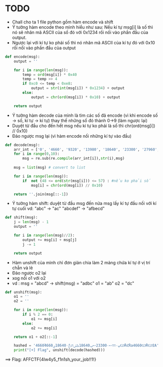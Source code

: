 # TODO

- Chall cho ta 1 file python gồm hàm encode và shift
- Ý tưởng hàm encode theo mình hiểu như sau:
Nếu kí tự msg[i] là số thì nó sẽ nhân mã ASCII của số đó với 0x1234 rồi nối vào phần đầu của output.
- Ngược lại với kí tự ko phải số thì nó nhân mã ASCII của kí tự đó với 0x10 rồi nối vào phần đầu của output

```python
def encode(msg):
    output = ''

    for i in range(len(msg)):
        temp = ord(msg[i]) * 0x40    
        temp = temp >> 4         
        if 0xc0 <= temp < 0xe8:
            output = str(int(msg[i]) * 0x1234) + output
        else:
            output = chr(ord(msg[i]) * 0x10) + output

    return output

```

- Ý tưởng hàm decode của mình là tìm các số đã encode (vì khi encode số -> số, kí tự -> kí tự)
thay thế những số đó thành 0->9 (làm ngược lại)
- Duyệt từ đầu cho đến hết msg nếu kí tự ko phải là số thì chr(ord(msg[i]) // 0x10)
- Đảo ngược msg lại (vì hàm encode nối những kí tự vào đầu)

```python
def decode(msg):
    arr_int = ['0', '4660', '9320', '13980', '18640', '23300', '27960', '32620', '37280', '41940']
    for i in range(0,10):
        msg = re.sub(re.compile(arr_int[i]),str(i),msg)
    
    msg = list(msg) # convert to list

    for i in range(len(msg)):
        if  not (48 <= ord(str(msg[i])) <= 57) : #nếu ko phải số
            msg[i] = chr(ord(msg[i]) // 0x10)

    return ''.join(msg[::-1])
```

- Ý tưởng hàm shift:
duyệt từ đầu msg đến nửa msg lấy kí tự đầu nối với kí tự cuối
vd: "abc" -> "ac"
	"abcdef" -> "afbecd"

```python
def shift(msg):
    j = len(msg) - 1
    output = ''

    for i in range(len(msg)//2):
        output += msg[i] + msg[j]
        j -= 1

    return output
```

- Hàm unshift của mình chỉ đơn giản chia làm 2 mảng chứa kí tự ở vị trí chẵn và lẻ
- Đảo ngược o2 lại
- xog nối o1 với o2
- vd : msg = "abcd" -> shift(msg) = "adbc"
  o1 = "ab"
  o2 = "dc"
  
```python
def unshift(msg):
    o1 = ''
    o2 = ''

    for i in range(len(msg)):
        if i % 2 == 0:
            o1 += msg[i] 
        else:
            o2 += msg[i]

    return o1 + o2[::-1]
```


```python
	hashed = '4660۠ܰ4660ڀ٠װװސ23300۰ސݐ18640ܠݰװۀڠ18640۰ްؠѠȐՀȐа4660ѠȐѠߐА' 
    print("[+] Flag", unshift(decode(hashed)))
```

==> Flag: AFFCTF{4lw4y5_f1n1sh_your_job!!1!}
